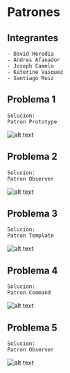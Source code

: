 # Patrones

## Integrantes
    - David Heredia
    - Andres Afanador
    - Joseph Camelo
    - Katerine Vasquez
    - Santiago Ruiz

## Problema 1
    Solucion:
    Patron Prototype

![alt text](https://github.com/[davidh120]/[patrones]/blob/[main]/prototype.png?raw=true)

## Problema 2
    Solucion:
    Patron Observer

![alt text](https://github.com/[davidh120]/[patrones]/blob/[main]/command.png?raw=true)

## Problema 3
    Solucion:
    Patron Template
    
![alt text](https://github.com/[davidh120]/[patrones]/blob/[main]/template.png?raw=true)

## Problema 4
    Solucion:
    Patron Command

![alt text](https://github.com/[davidh120]/[patrones]/blob/[main]/command.png?raw=true)
## Problema 5
    Solucion:
    Patron Observer

![alt text](https://github.com/[davidh120]/[patrones]/blob/[main]/command.png?raw=true)

